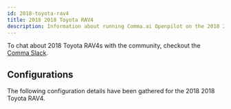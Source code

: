 ```yaml
---
id: 2018-toyota-rav4
title: 2018 2018 Toyota RAV4
description: Information about running Comma.ai Openpilot on the 2018 2018 Toyota RAV4
---
```





To chat about 2018 Toyota RAV4s with the community, checkout the  [Comma Slack](https://slack.comma.ai).
      
## Configurations
The following configuration details have been gathered for the 2018 2018 Toyota RAV4.








